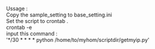  Ussage :  
 Copy the sample_setting to base_setting.ini  
 Set the script to crontab .  
 crontab -e  
 input this command :  
		'*/30 * * * *	python /home/to/myhom/scriptdir/getmyip.py'   


